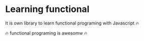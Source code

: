 # Learning functional

It is own library to learn functional programing with Javascript :fire:

:fire: functional programing is awesomw :fire:
